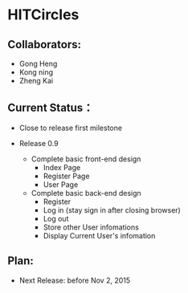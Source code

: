 # HITCircles

## Collaborators:
* Gong Heng
* Kong ning
* Zheng Kai

## Current Status：
* Close to release first milestone

* Release 0.9
    * Complete basic front-end design
        * Index Page
        * Register Page
        * User Page
    * Complete basic back-end design
        * Register
        * Log in (stay sign in after closing browser)
        * Log out
        * Store other User infomations
        * Display Current User's infomation

## Plan:
* Next Release: before Nov 2, 2015